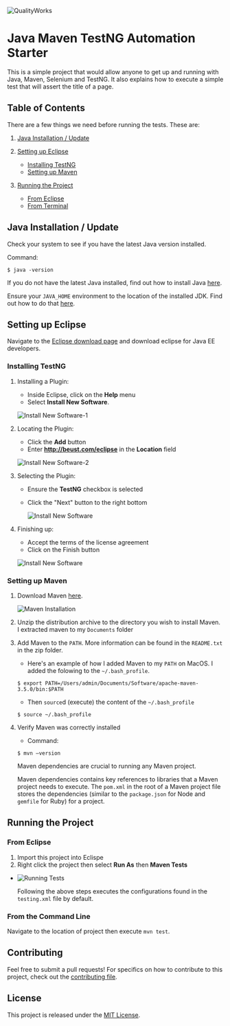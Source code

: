 
![QualityWorks](.README/logo.png)

# Java Maven TestNG Automation Starter

This is a simple project that would allow anyone to get up and running with Java, Maven, Selenium and TestNG. It also explains how to execute a simple test that will assert the title of a page.

## Table of Contents
There are a few things we need before running the tests. These are:

1. [Java Installation / Update](#installation)
1. [Setting up Eclipse](#eclipse-setup)
    
    *  [Installing TestNG](#eclipse-testng-installation)
    *  [Setting up Maven](#setting-up-maven)
1. [Running the Project](#running-the-project)
    
    * [From Eclipse](#from-eclipse)
    * [From Terminal](#from-command-line)


## <a id="eclipse-setup"></a>Java Installation / Update

Check your system to see if you have the latest Java version installed.
 
 Command:
 ```shell
$ java -version
```

If you do not have the latest Java installed, find out how to install Java [here](https://www.java.com/en/download/help/download_options.xml).

Ensure your `JAVA_HOME` environment to the location of the installed JDK. Find out how to do that [here](https://docs.oracle.com/cd/E19182-01/820-7851/inst_cli_jdk_javahome_t/).

##  <a id="installation"></a> Setting up Eclipse

Navigate to the [Eclipse download page](https://eclipse.org/downloads/) and download eclipse for Java EE developers.

### <a id="eclipse-testng-installation"></a> Installing TestNG

1. Installing a Plugin:
    * Inside Eclipse, click on the **Help** menu  
    * Select **Install New Software**.

    ![Install New Software-1](.README/install-new-software-eclipse-1.png)

1. Locating the Plugin:
    * Click the **Add** button
    * Enter **http://beust.com/eclipse** in the **Location** field

    ![Install New Software-2](.README/install-new-software-eclipse-2.png)

1. Selecting the Plugin:
    * Ensure the **TestNG** checkbox is selected
    * Click the "Next" button to the right bottom

      ![Install New Software](.README/install-new-software-eclipse-3.png)


1. Finishing up:
    * Accept the terms of the license agreement
    * Click on the Finish button

    ![Install New Software](.README/install-new-software-eclipse-4.png)

### <a id="setting-up-maven"></a>Setting up Maven

1. Download Maven [here](https://maven.apache.org/download.cgi).

    ![Maven Installation](.README/maven-installation-1.png)

1. Unzip the distribution archive to the directory you wish to install Maven. I extracted maven to my `Documents` folder
  
1. Add Maven to the `PATH`. More information can be found in the `README.txt` in the zip folder.

    * Here's an example of how I added Maven to my `PATH` on MacOS.
    I added the folowing to the `~/.bash_profile`.

    ```shell
    $ export PATH=/Users/admin/Documents/Software/apache-maven-3.5.0/bin:$PATH

    ```
    * Then `source`d (execute) the content of the `~/.bash_profile`
      
    ``` shell 
    $ source ~/.bash_profile
    ```

1. Verify Maven was correctly installed

    * Command:

    ```shell
    $ mvn –version
    ```

    Maven dependencies are crucial to running any Maven project.
    
    Maven dependencies contains key references to libraries that a Maven project needs to execute. The `pom.xml` in the root of a Maven project file stores the dependencies (similar to the `package.json` for Node and `gemfile` for Ruby) for a project.

## <a id="running-the-project"></a> Running the Project

### <a id="from-eclipse"></a> From Eclipse

  1. Import this project into Eclispe
  1. Right click the project then select **Run As** then **Maven Tests**
  
  * ![Running Tests](.README/running-tests-1.png)

    Following the above steps executes the configurations found in the `testing.xml` file by default.

### <a id="from-command-line"></a> From the Command Line

Navigate to the location of project then execute `mvn test`.

## Contributing
Feel free to submit a pull requests! For specifics on how to contribute to this project, check out the  [contributing file](CONTRIBUTING.md).

## License
This project is released under the [MIT License](LICENSE).